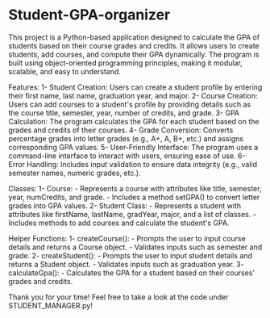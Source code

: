 # Student-GPA-organizer
This project is a Python-based application designed to calculate the GPA of students based on their course grades and credits. It allows users to create students, add courses, and compute their GPA dynamically. The program is built using object-oriented programming principles, making it modular, scalable, and easy to understand.

Features: 
  1- Student Creation: Users can create a student profile by entering their first name, last name, graduation year, and major.
  2- Course Creation: Users can add courses to a student's profile by providing details such as the course title, semester, year, number of credits, and grade.
  3- GPA Calculation: The program calculates the GPA for each student based on the grades and credits of their courses.
  4- Grade Conversion: Converts percentage grades into letter grades (e.g., A+, A, B+, etc.) and assigns corresponding GPA values.
  5- User-Friendly Interface: The program uses a command-line interface to interact with users, ensuring ease of use.
  6- Error Handling: Includes input validation to ensure data integrity (e.g., valid semester names, numeric grades, etc.).
  
Classes:
  1- Course: 
      - Represents a course with attributes like title, semester, year, numCredits, and grade.
      - Includes a method setGPA() to convert letter grades into GPA values.
  2- Student Class:
      - Represents a student with attributes like firstName, lastName, gradYear, major, and a list of classes.
      - Includes methods to add courses and calculate the student's GPA.
      
Helper Functions:
  1- createCourse():
        - Prompts the user to input course details and returns a Course object.
        - Validates inputs such as semester and grade.
  2- createStudent():
        - Prompts the user to input student details and returns a Student object.
        - Validates inputs such as graduation year.
  3- calculateGpa():
        - Calculates the GPA for a student based on their courses' grades and credits.

Thank you for your time! Feel free to take a look at the code under STUDENT_MANAGER.py!
